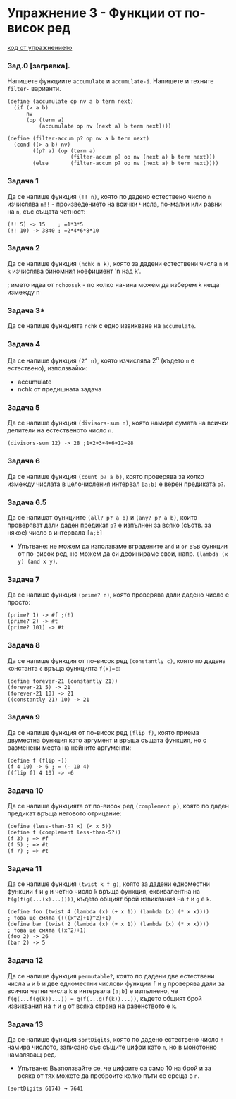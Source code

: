 # Упражнение 3 - Функции от по-висок ред

[код от упражнението](ex03-20191022-solutions.rkt)

### Зад.0 [загрявка].
Напишете функциите `accumulate` и `accumulate-i`. Напишете и техните `filter-` варианти.
```
(define (accumulate op nv a b term next)
  (if (> a b)
      nv
      (op (term a)
          (accumulate op nv (next a) b term next))))

(define (filter-accum p? op nv a b term next)
  (cond ((> a b) nv)
        ((p? a) (op (term a)
                    (filter-accum p? op nv (next a) b term next)))
        (else       (filter-accum p? op nv (next a) b term next))))
```
### Задача 1
Да се напише функция `(!! n)`, която по дадено естествено число `n` изчислява `n!!` - произведението на всички числа, по-малки или равни на `n`, със същата четност:
```
(!! 5) -> 15    ; =1*3*5
(!! 10) -> 3840 ; =2*4*6*8*10
```
### Задача 2
Да се напише функция `(nchk n k)`, която за дадени естествени числа `n` и `k` изчислява биномния коефициент 'n над k'.

; името идва от `nchoosek` - по колко начина можем да изберем k неща измежду n

### Задача 3*
Да се напише функцията `nchk` с едно извикване на `accumulate`.

### Задача 4
Да се напише функция `(2^ n)`, която изчислява 2<sup>n</sup> (където `n` е естествено), използвайки:
- accumulate
- nchk от предишната задача

### Задача 5
Да се напише функция `(divisors-sum n)`, която намира сумата на всички делители на естественото число `n`.
```
(divisors-sum 12) -> 28 ;1+2+3+4+6+12=28
```
### Задача 6
Да се напише функция `(count p? a b)`, която проверява за колко измежду числата в целочисления интервал `[a;b]` е верен предиката `p?`.

### Задача 6.5
Да се напишат функциите `(all? p? a b)` и `(any? p? a b)`, които проверяват дали даден предикат `p?` е изпълнен за всяко (съотв. за някое) число в интервала `[a;b]`
- Упътване: не можем да използваме вградените `and` и `or` във функции от по-висок ред, но можем да си дефинираме свои, напр. `(lambda (x y) (and x y)`.

### Задача 7
Да се напише функция `(prime? n)`, която проверява дали дадено число е просто:
```
(prime? 1) -> #f ;(!)
(prime? 2) -> #t
(prime? 101) -> #t
```
### Задача 8
Да се напише функция от по-висок ред `(constantly c)`, която по дадена константа `c` връща функцията `f(x)=c`:
```
(define forever-21 (constantly 21))
(forever-21 5) -> 21
(forever-21 10) -> 21
((constantly 21) 10) -> 21
```
### Задача 9
Да се напише функция от по-висок ред `(flip f)`, която приема двуместна функция като аргумент и връща същата функция, но с разменени места на нейните аргументи:
```
(define f (flip -))
(f 4 10) -> 6 ; = (- 10 4)
((flip f) 4 10) -> -6
```
### Задача 10
Да се напише функцията от по-висок ред `(complement p)`, която по даден предикат връща неговото отрицание:
```
(define (less-than-5? x) (< x 5))
(define f (complement less-than-5?))
(f 3) ; => #f
(f 5) ; => #t
(f 7) ; => #t
```
### Задача 11
Да се напише функция `(twist k f g)`, която за дадени едноместни функции `f` и `g` и четно число `k` връща функция, еквивалентна на `f(g(f(g(...(x)...))))`, където общият брой извиквания на `f` и `g` е `k`.
```
(define foo (twist 4 (lambda (x) (+ x 1)) (lambda (x) (* x x))))
; това ще смята ((((x^2)+1)^2)+1)
(define bar (twist 2 (lambda (x) (+ x 1)) (lambda (x) (* x x))))
; това ще смята ((x^2)+1)
(foo 2) -> 26
(bar 2) -> 5
```
### Задача 12
Да се напише функция `permutable?`, която по дадени две естествени числа `a` и `b` и две едноместни числови функции `f` и `g` проверява дали за всички четни числа `k` в интервала `[a;b]` е изпълнено, че `f(g(...f(g(k))...)) = g(f(...g(f(k))...))`, където общият брой извиквания на `f` и `g` от всяка страна на равенството е `k`.

### Задача 13
Да се напише функция `sortDigits`, която по дадено естествено число `n` намира числото, записано със същите цифри като `n`, но в монотонно намаляващ ред.
- Упътване: Възползвайте се, че цифрите са само 10 на брой и за всяка от тях можете да преброите колко пъти се среща в `n`.
```
(sortDigits 6174) → 7641
```
